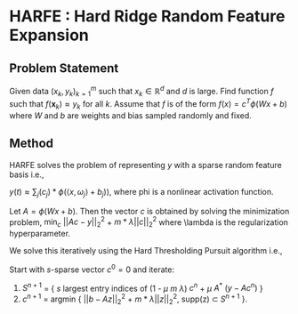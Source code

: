 # HARFE : Hard Ridge Random Feature Expansion
## Problem Statement

Given data $(x_k,y_k)_{k=1}^m$ such that $x_k\in\mathbb{R}^d$ and $d$ is large. Find function $f$ such that $f(\mathbf{x}_k)\approx y_k$ for all $k$.
Assume that $f$ is of the form $f(x) = c^T \phi(Wx+b)$ where $W$ and $b$ are weights and bias sampled randomly and fixed.

## Method

HARFE solves the problem of representing $y$ with a sparse random feature basis i.e.,
    
$y(t) \approx \sum_j (c_j) * \phi(\langle x,\omega_j\rangle + b_j))$, where phi is a nonlinear activation function. 
    
Let $A = \phi(Wx+b)$. Then the vector $c$ is obtained by solving the minimization problem,
$\min_c$ $||Ac-y||_2^2$ + $m*\lambda ||c||_2^2$
where \lambda is the regularization hyperparameter.
    
We solve this iteratively using the Hard Thresholding Pursuit algorithm i.e.,

Start with $s$-sparse vector $c^0 = 0$ and iterate:
    
1. $S^{n+1}$ = { $s$ largest entry indices of (1 - $\mu$ $m$ $\lambda$) $c^n$ + $\mu$ $A^{*}$ $(y - A c^n)$ }
2. $c^{n+1}$ = argmin { $||b - Az||_2^2$ + $m*\lambda ||z||_2^2$, supp(z) $\subset$ $S^{n+1}$ }.
